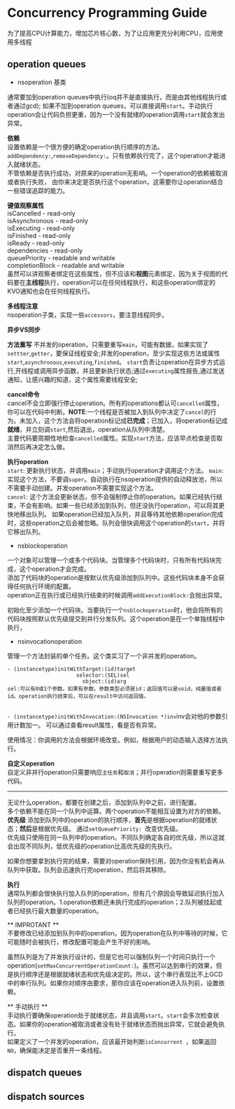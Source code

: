 # Concurrency Programming Guide

为了提高CPU计算能力，增加芯片核心数，为了让应用更充分利用CPU，应用使用多线程


## operation queues

*	nsoperation					基类

通常要加到operation queues中执行(oq并不是直接执行，而是由其他线程执行或者通过gcd);
如果不加到operation queues，可以直接调用`start`。手动执行operation会让代码负担更重，因为一个没有就绪的operation调用`start`就会发出异常。
<!-- more -->

**依赖**		
设置依赖是一个很方便的确定operation执行顺序的方法。`addDependency:`,`removeDependency:`。只有依赖执行完了，这个operation才能进入就绪状态。	
不管依赖是否执行成功，对原来的operation无影响。一个operation的依赖被取消或者执行失败，
由你来决定是否执行这个operation，这需要你让operation结合一些错误追踪的能力。

**键值观察属性**		
isCancelled - read-only		
isAsynchronous - read-only	
isExecuting - read-only		
isFinished - read-only		
isReady - read-only		
dependencies - read-only	
queuePriority - readable and writable	
completionBlock - readable and writable		
虽然可以讲观察者绑定在这些属性，但不应该和**视图**元素绑定，因为关于视图的代码要在**主线程**执行，operation可以在任何线程执行，和这些operation绑定的KVO通知也会在任何线程执行。

**多线程注意**		
nsoperation子类，实现一些`accessors`，要注意线程同步。

**异步VS同步**

**方法重写**
不并发的operation，只需要重写`main`，可能有数据，如果实现了`settter`,`getter`，要保证线程安全;并发的operation，至少实现这些方法或属性`start`,`asynchronous`,`executing`,`finished`。
`start`负责让operation在异步方式运行,开线程或调用异步函数，并且更新执行状态;通过`executing`属性报告,通过发送通知，让感兴趣的知道，这个属性需要线程安全;

**cancel命令**	
cancel不会立即强行停止operation。所有的operations都认可`cancelled`属性，你可以在代码中判断。**NOTE**:一个线程是否被加入到队列中决定了`cancel`的行为。未加入，这个方法会将operation标记成**已完成**；已加入，将operation标记成**就绪**，并立刻调`start`,然后退出，operation从队列中清楚。	
主要代码要周期性地检查`cancelled`属性。实现`start`方法，应该早点检查是否取消然后再决定怎么做。	

**执行operation**		
`start`: 更新执行状态，并调用`main`；手动执行operation才调用这个方法。	
`main`: 实现这个方法，不要调`super`。自动执行在nsoperation提供的自动释放池，所以不需要手动创建。并发operation不需要实现这个方法。		
`cancel`: 这个方法会更新状态，但不会强制停止你的operation。如果已经执行结束，不会有影响。如果一些已经添加到队列，但还没执行operation，可以将其更快地移出队列。
如果operation已经加入队列，并且等待其他依赖operation完成时，这些operation之后会被忽略。队列会很快调用这个operation的`start`，并将它移出队列。

*	nsblockoperation	

一个对象可以管理一个或多个代码块。当管理多个代码块时，只有所有代码块完成，这个operation才会完成。	
添加了代码块的operation是按默认优先级添加到队列中。这些代码块本身不会获得任何执行环境的配置。		
operation正在执行或已经执行结束的时候调用`addExecutionBlock:`会抛出异常。

初始化至少添加一个代码块。当要执行一个`nsblockoperation`时，他会将所有的代码块按照默认优先级提交到并行分发队列。这个operation是在一个单独线程中执行，

*	nsinvocationoperation

管理一个方法封装的单个任务。这个类实习了一个非并发的operation。

```
- (instancetype)initWithTarget:(id)target
                      selector:(SEL)sel
                        object:(id)arg   
sel:可以有0或1个参数。如果有参数，参数类型必须是id；返回值可以是void，纯量值或者id。operation执行结束后，可以在result中访问返回值。
                  
```

`- (instancetype)initWithInvocation:(NSInvocation *)inv`inv会对他的参数引用计数加一。
可以通过查看result属性，看是否有异常。

使用情况：你调用的方法会根据环境改变。例如，根据用户的动态输入选择方法执行。


**自定义operation**	
自定义非并行operation只需要响应`主任务`和`取消`；并行operation则需要重写更多代码。

---	
无论什么operation，都要在创建之后，添加到队列中之前，进行配置。	
多个依赖不能在同一个队列中运算。两个operation不能相互设置为对方的依赖。	
**优先级**	
添加到队列中的operation的执行顺序，**首先**是根据operation的就绪状态；**然后**是根据优先级。	
通过`setQueuePriority: `改变优先级。	
优先级只使用在同一队列中的operation。不同队列确定各自的优先级，所以这就会出现不同队列，低优先级的operation比高优先级的先执行。	

如果你想要拿到执行完的结果，需要对operation保持引用，因为你没有机会再从队列中获取。队列会迅速执行完operation，然后将其移除。

**执行**	
通常队列都会很快执行加入队列的operation，但有几个原因会导致延迟执行加入队列的operation。1.operation依赖还未执行完成的operation；2.队列被挂起或者已经执行最大数量的operation。

** IMPROTANT **		
不要修改已经添加到队列中的operation。因为operation在队列中等待的时候，它可能随时会被执行，修改配置可能会产生不好的影响。

虽然队列是为了并发执行设计的，但是它也可以强制队列一个时间只执行一个operation(`setMaxConcurrentOperationCount:`)。虽然可以达到串行的效果，但是执行顺序还是根据就绪状态和优先级决定的。所以，这个串行表现比不上GCD中的串行队列。如果你对顺序由要求，那你应该在operation进入队列前，设置依赖。

** 手动执行 **	
手动执行要确保operation处于就绪状态，并且调用`start`。`start`会多次检查状态。如果你的operation被取消或者没有处于就绪状态而抛出异常，它就会避免执行。	
如果定义了一个并发的operation，应该最开始判断`isConcurrent `，如果返回`NO`，确保能决定是否重开一条线程。


## dispatch queues

## dispatch sources